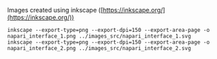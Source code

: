 Images created using inkscape ([https://inkscape.org/](https://inkscape.org/))

```
inkscape --export-type=png --export-dpi=150 --export-area-page -o napari_interface_1.png ../images_src/napari_interface_1.svg
inkscape --export-type=png --export-dpi=150 --export-area-page -o napari_interface_2.png ../images_src/napari_interface_2.svg
```
